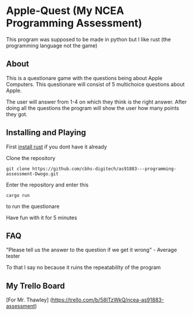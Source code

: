 # Apple-Quest (My NCEA Programming Assessment)

This program was supposed to be made in python but I like rust (the programming language not the game)

## About
This is a questionare game with the questions being about Apple Computers. This questionare will consist of 5 multichoice questions about Apple.

The user will answer from 1-4 on which they think is the right answer. 
After doing all the questions the program will show the user how many points they got.

## Installing and Playing

First [install rust](https://www.rust-lang.org/tools/install) if you dont have it already

Clone the repository
```
git clone https://github.com/cbhs-digitech/as91883---programming-assessment-Dwogo.git
```

Enter the repository and enter this
```
cargo run
```
to run the questionare

Have fun with it for 5 minutes

## FAQ
"Please tell us the answer to the question if we get it wrong" - Average tester

To that I say no because it ruins the repeatability of the program

## My Trello Board 
[For Mr. Thawley] (https://trello.com/b/58ITzWkQ/ncea-as91883-assessment)
